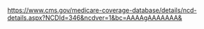 https://www.cms.gov/medicare-coverage-database/details/ncd-details.aspx?NCDId=346&ncdver=1&bc=AAAAgAAAAAAA&

